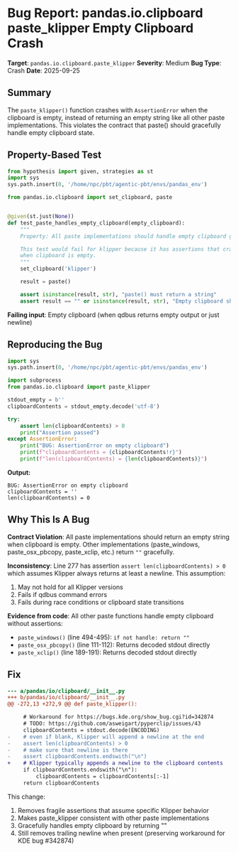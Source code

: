 # Bug Report: pandas.io.clipboard paste_klipper Empty Clipboard Crash

**Target**: `pandas.io.clipboard.paste_klipper`
**Severity**: Medium
**Bug Type**: Crash
**Date**: 2025-09-25

## Summary

The `paste_klipper()` function crashes with `AssertionError` when the clipboard is empty, instead of returning an empty string like all other paste implementations. This violates the contract that paste() should gracefully handle empty clipboard state.

## Property-Based Test

```python
from hypothesis import given, strategies as st
import sys
sys.path.insert(0, '/home/npc/pbt/agentic-pbt/envs/pandas_env')

from pandas.io.clipboard import set_clipboard, paste


@given(st.just(None))
def test_paste_handles_empty_clipboard(empty_clipboard):
    """
    Property: All paste implementations should handle empty clipboard gracefully.

    This test would fail for klipper because it has assertions that crash
    when clipboard is empty.
    """
    set_clipboard('klipper')

    result = paste()

    assert isinstance(result, str), "paste() must return a string"
    assert result == "" or isinstance(result, str), "Empty clipboard should return empty string"
```

**Failing input**: Empty clipboard (when qdbus returns empty output or just newline)

## Reproducing the Bug

```python
import sys
sys.path.insert(0, '/home/npc/pbt/agentic-pbt/envs/pandas_env')

import subprocess
from pandas.io.clipboard import paste_klipper

stdout_empty = b''
clipboardContents = stdout_empty.decode('utf-8')

try:
    assert len(clipboardContents) > 0
    print("Assertion passed")
except AssertionError:
    print("BUG: AssertionError on empty clipboard")
    print(f"clipboardContents = {clipboardContents!r}")
    print(f"len(clipboardContents) = {len(clipboardContents)}")
```

**Output:**
```
BUG: AssertionError on empty clipboard
clipboardContents = ''
len(clipboardContents) = 0
```

## Why This Is A Bug

**Contract Violation**: All paste implementations should return an empty string when clipboard is empty. Other implementations (paste_windows, paste_osx_pbcopy, paste_xclip, etc.) return `""` gracefully.

**Inconsistency**: Line 277 has assertion `assert len(clipboardContents) > 0` which assumes Klipper always returns at least a newline. This assumption:
1. May not hold for all Klipper versions
2. Fails if qdbus command errors
3. Fails during race conditions or clipboard state transitions

**Evidence from code**: All other paste functions handle empty clipboard without assertions:
- `paste_windows()` (line 494-495): `if not handle: return ""`
- `paste_osx_pbcopy()` (line 111-112): Returns decoded stdout directly
- `paste_xclip()` (line 189-191): Returns decoded stdout directly

## Fix

```diff
--- a/pandas/io/clipboard/__init__.py
+++ b/pandas/io/clipboard/__init__.py
@@ -272,13 +272,9 @@ def paste_klipper():

     # Workaround for https://bugs.kde.org/show_bug.cgi?id=342874
     # TODO: https://github.com/asweigart/pyperclip/issues/43
     clipboardContents = stdout.decode(ENCODING)
-    # even if blank, Klipper will append a newline at the end
-    assert len(clipboardContents) > 0
-    # make sure that newline is there
-    assert clipboardContents.endswith("\n")
+    # Klipper typically appends a newline to the clipboard contents
     if clipboardContents.endswith("\n"):
         clipboardContents = clipboardContents[:-1]
     return clipboardContents
```

This change:
1. Removes fragile assertions that assume specific Klipper behavior
2. Makes paste_klipper consistent with other paste implementations
3. Gracefully handles empty clipboard by returning ""
4. Still removes trailing newline when present (preserving workaround for KDE bug #342874)